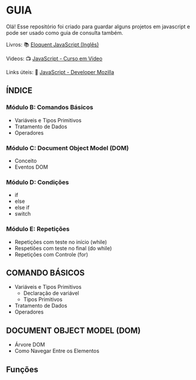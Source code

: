 ﻿# GUIA

Olá! Esse repositório foi criado para guardar alguns projetos em javascript e pode ser usado como guia de consulta também. 

Livros: :books: 
[Eloquent JavaScript (Inglês) ](https://eloquentjavascript.net/)

Videos: :tv:
[JavaScript - Curso em Vídeo](https://youtu.be/1-w1RfGIov4?list=PLHz_AreHm4dlsK3Nr9GVvXCbpQyHQl1o1)

Links úteis: :link:
[JavaScript - Developer Mozilla](https://developer.mozilla.org/pt-BR/docs/Web/JavaScript)

## ÍNDICE

### Módulo B: Comandos Básicos
- Variáveis e Tipos Primitivos
- Tratamento de Dados
- Operadores

### Módulo C: Document Object Model (DOM)
- Conceito
- Eventos DOM

### Módulo D: Condições
- if
- else
- else if
- switch

### Módulo E: Repetições 
- Repetições com teste no início (while)
- Respetiões com teste no final (do while)
- Repetições com Controle (for)

## COMANDO BÁSICOS
-  Variáveis e Tipos Primitivos
	- Declaração de variável
	- Tipos Primitivos 
-  Tratamento de Dados
-  Operadores
## DOCUMENT OBJECT MODEL (DOM)
- Árvore DOM
- Como Navegar Entre os Elementos

## Funções


